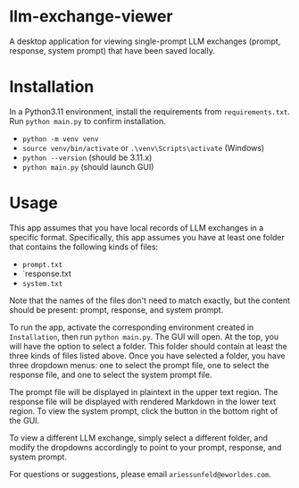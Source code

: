 # llm-exchange-viewer

A desktop application for viewing single-prompt LLM exchanges (prompt, response, system prompt) that have been saved locally.

# Installation

In a Python3.11 environment, install the requirements from `requirements.txt`. Run `python main.py` to confirm installation.

- `python -m venv venv`
- `source venv/bin/activate` or `.\venv\Scripts\activate` (Windows)
- `python --version` (should be 3.11.x)
- `python main.py` (should launch GUI)

# Usage

This app assumes that you have local records of LLM exchanges in a specific format. Specifically, this app assumes you have at least one folder that contains the following kinds of files:
- `prompt.txt`
- `response.txt
- `system.txt`

Note that the names of the files don't need to match exactly, but the content should be present: prompt, response, and system prompt.

To run the app, activate the corresponding environment created in `Installation`, then run `python main.py`. The GUI will open. At the top, you will have the option to select a folder. This folder should contain at least the three kinds of files listed above. Once you have selected a folder, you have three dropdown menus: one to select the prompt file, one to select the response file, and one to select the system prompt file.

The prompt file will be displayed in plaintext in the upper text region. The response file will be displayed with rendered Markdown in the lower text region. To view the system prompt, click the button in the bottom right of the GUI.

To view a different LLM exchange, simply select a different folder, and modify the dropdowns accordingly to point to your prompt, response, and system prompt.

For questions or suggestions, please email `ariessunfeld@eworldes.com`.

